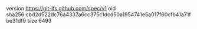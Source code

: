 version https://git-lfs.github.com/spec/v1
oid sha256:cbd2d522dc76a4337a6cc375c1dcd50a1954741e5a017f60cfb41a71fbe31df9
size 6493
